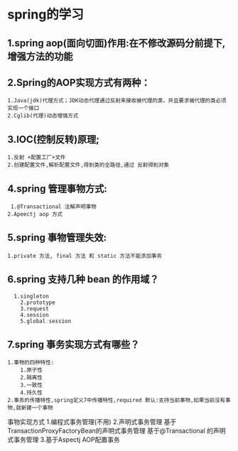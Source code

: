# spring的学习

## 1.spring aop(面向切面)作用:在不修改源码分前提下,增强方法的功能

## 2.Spring的AOP实现方式有两种：
	1.Java(jdk)代理方式；JDK动态代理通过反射来接收被代理的类，并且要求被代理的类必须实现一个接口
	2.Cglib(代理)动态增强方式

## 3.IOC(控制反转)原理;
	1.反射 +配置工厂+文件
	2.创建配置文件,解析配置文件,得到类的全路径,通过 反射得到对象

## 4.spring 管理事物方式:
	 1.@Transactional 注解声明事物
	2.Apeectj aop 方式

## 5.spring 事物管理失效:
	1.private 方法, final 方法 和 static 方法不能添加事务

## 6.spring 支持几种 bean 的作用域？
	  1.singleton
		2.prototype
		3.request
		4.session
		5.global session

## 7.spring 事务实现方式有哪些？
	1.事物的四种特性:
		1.原子性
		2.隔离性
		3.一致性
		4.持久性
	2.事务的传播特性,spring定义7中传播特性,required 默认:支持当前事物,如果当前没有事物,就新建一个事物
 事物实现方式
	1.编程式事务管理(不用)
	2.声明式事务管理
		基于TransactionProxyFactoryBean的声明式事务管理
		基于@Transactional 的声明式事务管理
	3.基于Aspectj AOP配置事务

